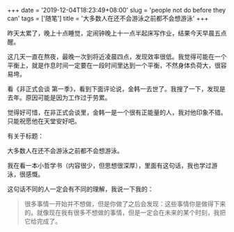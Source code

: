 +++
date = '2019-12-04T18:23:49+08:00'
slug = 'people not do before they can'
tags = ['随笔']
title = '大多数人在还不会游泳之前都不会想游泳'
+++

昨天太累了，晚上十点睡觉，定闹钟晚上十一点半起床写作业，结果今天早晨五点醒。

这几天一直在熬夜，最晚一次到将近凌晨四点，发现效率很低。我觉得可能在一个平衡上，就是作息时间一定要在一段时间里达到一个平衡，不然身体负荷大，很容易垮。

看《非正式会谈 第一季》，看到下面评论说，金韩一去世了。我搜了一下，发现是去年。原因可能是因为工作过于劳累。

觉得好可惜，在非正式会谈里，金韩一是一个很有正能量的人，我对他印象不错。只能祝愿他在天堂安好吧。

有关于标题：

大多数人在还不会游泳之前都不会想游泳。

我在看一本小哲学书（内容很少，但思想很深厚），里面有这句话，我也学过游泳，很感慨。

这句话不同的人一定会有不同的理解，我说一下我的：

> 很多事情一开始并不想做，但是你做了之后会发现：这些事情你是做得下来的。就像现在我有很多不想做的事情，但是一定会在未来的某个时刻，我把它给完成了。
